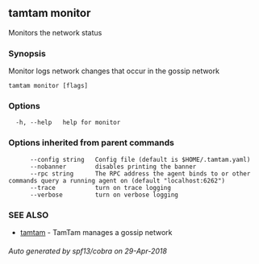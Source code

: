 ## tamtam monitor

Monitors the network status

### Synopsis

Monitor logs network changes that occur in the gossip network

```
tamtam monitor [flags]
```

### Options

```
  -h, --help   help for monitor
```

### Options inherited from parent commands

```
      --config string   Config file (default is $HOME/.tamtam.yaml)
      --nobanner        disables printing the banner
      --rpc string      The RPC address the agent binds to or other commands query a running agent on (default "localhost:6262")
      --trace           turn on trace logging
      --verbose         turn on verbose logging
```

### SEE ALSO

* [tamtam](tamtam.md)	 - TamTam manages a gossip network

###### Auto generated by spf13/cobra on 29-Apr-2018
